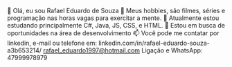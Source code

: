 👋 Olá, eu sou Rafael Eduardo de Souza
👀 Meus hobbies, são filmes, séries e programação nas horas vagas para exercitar a mente.
🌱 Atualmente estou estudando principalmente C#, Java, JS, CSS, e HTML.
💞️ Estou em busca de oportunidades na área de desenvolvimento
📫 Você pode me contatar por linkedin, e-mail ou telefone em: linkedin.com/in/rafael-eduardo-souza-a3b653214/ rafael_eduardo1997@hotmail.com Ligação e WhatsApp: 47999978979
<!---
ShadeHonk/ShadeHonk is a ✨ special ✨ repository because its `README.md` (this file) appears on your GitHub profile.
You can click the Preview link to take a look at your changes.
--->
